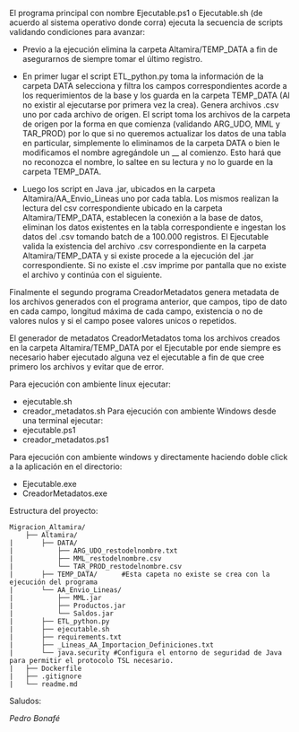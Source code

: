 El programa principal con nombre Ejecutable.ps1 o Ejecutable.sh (de acuerdo al sistema operativo donde corra) ejecuta la secuencia de scripts validando condiciones para avanzar:
* Previo a la ejecución elimina la carpeta Altamira/TEMP_DATA a fin de asegurarnos de siempre tomar el último registro. 
* En primer lugar el script ETL_python.py toma la información de la carpeta DATA selecciona y filtra los campos correspondientes acorde a los requerimientos de la base y los guarda en la carpeta TEMP_DATA (Al no existir al ejecutarse por primera vez la crea). Genera archivos .csv uno por cada archivo de origen. El script toma los archivos de la carpeta de origen por la forma en que comienza (validando ARG_UDO, MML y TAR_PROD) por lo que si no queremos actualizar los datos de una tabla en particular, simplemente lo eliminamos de la carpeta DATA o bien le modificamos el nombre agregándole un __ al comienzo. Esto hará que no reconozca el nombre, lo saltee en su lectura y no lo guarde en la carpeta TEMP_DATA.

* Luego los script en Java .jar, ubicados en la carpeta Altamira/AA_Envio_Lineas uno por cada tabla. Los mismos realizan la lectura del csv correspondiente ubicado en la carpeta Altamira/TEMP_DATA, establecen la conexión a la base de datos, eliminan los datos existentes en la tabla correspondiente e ingestan los datos del .csv tomando batch de a 100.000 registros. El Ejecutable valida la existencia del archivo .csv correspondiente en la carpeta Altamira/TEMP_DATA y si existe procede a la ejecución del .jar correspondiente. Si no existe el .csv imprime por pantalla que no existe el archivo y continúa con el siguiente. 


Finalmente el segundo programa CreadorMetadatos genera metadata de los archivos generados con el programa anterior, que campos, tipo de dato en cada campo, longitud máxima de cada campo, existencia o no de valores nulos y si el campo posee valores unicos o repetidos. 

El generador de metadatos CreadorMetadatos toma los archivos creados en la carpeta Altamira/TEMP_DATA por el Ejecutable por ende siempre es necesario haber ejecutado alguna vez el ejecutable a fin de que cree primero los archivos y evitar que de error. 

Para ejecución con ambiente linux ejecutar:
 *  ejecutable.sh
 *  creador_metadatos.sh
Para ejecución con ambiente Windows desde una terminal ejecutar:
 *  ejecutable.ps1
 *  creador_metadatos.ps1

Para ejecución con ambiente windows y directamente haciendo doble click a la aplicación en el directorio:
 * Ejecutable.exe
 * CreadorMetadatos.exe


Estructura del proyecto:

```
Migracion_Altamira/
    ├── Altamira/
|       ├── DATA/
|           ├── ARG_UDO_restodelnombre.txt
|           ├── MML_restodelnombre.csv
|           └── TAR_PROD_restodelnombre.csv
|       ├── TEMP_DATA/      #Esta capeta no existe se crea con la ejecución del programa
|       └── AA_Envio_Lineas/
|           ├── MML.jar
|           ├── Productos.jar
|           └── Saldos.jar
|       ├── ETL_python.py
|       ├── ejecutable.sh
|       ├── requirements.txt
|       ├── _Lineas_AA_Importacion_Definiciones.txt
|       └── java.security #Configura el entorno de seguridad de Java para permitir el protocolo TSL necesario.
|   ├── Dockerfile
|   ├── .gitignore
|   └── readme.md

```

Saludos: 

*Pedro Bonafé*
